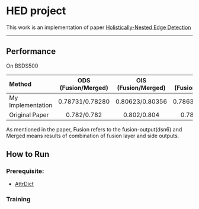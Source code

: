 # HED project
This work is an implementation of paper [Holistically-Nested Edge Detection](https://github.com/chongruo/my_configuration.git)

---
## Performance

On BSDS500

| Method | ODS (Fusion/Merged) | OIS (Fusion/Merged) | AP (Fusion/Merged) |
|:---|:---:|:---:|:---:| 
| My Implementation | 0.78731/0.78280 | 0.80623/0.80356 | 0.78632/0.83851 |
| Original Paper| 0.782/0.782 | 0.802/0.804 | 0.787/0.833 | 

As mentioned in the paper, Fusion refers to the fusion-output(dsn6) and Merged means results of combination of fusion layer and side outputs.

## How to Run
### Prerequisite:
* [AttrDict](https://github.com/bcj/AttrDict)

### Training 

